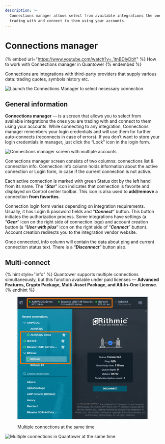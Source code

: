 ```yaml
---
description: >-
  Connections manager allows select from available integrations the ones you are
  trading with and connect to them using your accounts.
---
```


# Connections manager

{% embed url="https://www.youtube.com/watch?v=_1tnBDlyDbY" %}
How to work with Connections manager in Quantower
{% endembed %}

Connections are integrations with third-party providers that supply various data: trading quotes, symbols history etc.&#x20;

![Launch the Connections Manager to select necessary connection](../.gitbook/assets/connections-manager.png)

## General information

**Connections manager** — is a screen that allows you to select from available integrations the ones you are trading with and connect to them using your accounts. While connecting to any integration, Connections manager remembers your login credentials and will use them for further auto-connects (reconnects in case of errors). If you don’t want to store your login credentials in manager, just click the “Lock” icon in the login form.&#x20;

![Connections manager screen with multiple accounts](../.gitbook/assets/multiple-accounts.gif)

Connections manager screen consists of two columns: connections list & connection info. Connection info column holds information about the active connection or Login form, in case if the current connection is not active.

Each active connection is marked with green Status dot by the left hand from its name. The "_**Star**_" icon indicates that connection is favorite and displayed on Control center toolbar. This icon is also used to **add/remove** a connection **from favorites**.

Connection login form varies depending on integration requirements. Usually, it has Login & password fields and “_**Connect**_” button. This button initiates the authorization process. Some integrations have settings (a “_**Gear**_” icon on the right side of connection logo) and account creation button (a “_**User with plus**_” icon on the right side of “_**Connect**_” button). Account creation redirects you to the integration vendor website.

Once connected, info column will contain the data about ping and current connection status text. There is a “_**Disconnect**_” button also.

## Multi-connect

{% hint style="info" %}
Quantower supports multiple connections simultaneously, but this function available under paid licenses — **Advanced Features, Crypto Package, Multi-Asset Package, and All-In-One License**.
{% endhint %}

<figure><img src="../.gitbook/assets/image (411).png" alt=""><figcaption><p>Multiple connections at the same time</p></figcaption></figure>

![Multiple connections in Quantower at the same time ](../.gitbook/assets/multiple-connections.png)
